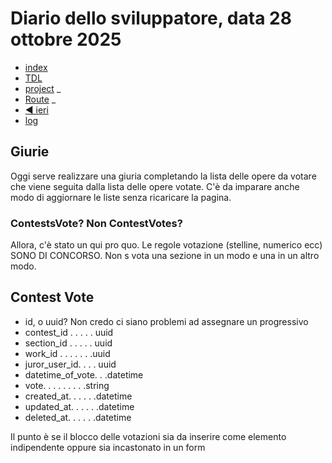 # Diario dello sviluppatore, data 28 ottobre 2025

* [index](../index.md)
* [TDL](../TDL.md)
* [project](https://github.com/users/mrai64/projects/1)
_
* [Route](/routes/web.php)
_
* [◀️ ieri](./2025-10-27_IT.md)
* [log](/storage/logs/laravel.log)

## Giurie

Oggi serve realizzare una giuria completando la lista delle opere da votare
che viene seguita dalla lista delle opere votate.
C'è da imparare anche modo di aggiornare le liste senza ricaricare
la pagina.

### ContestsVote? Non ContestVotes?

Allora, c'è stato un qui pro quo. Le regole votazione (stelline, numerico ecc)
SONO DI CONCORSO. Non s vota una sezione in un modo e una in un altro modo.

## Contest Vote

* id, o uuid? Non credo ci siano problemi ad assegnare un progressivo
* contest_id . . . . . uuid
* section_id . . . . . uuid
* work_id . . . . . . .uuid
* juror_user_id. . . . uuid
* datetime_of_vote. . .datetime
* vote. . . . . . . . .string
* created_at. . . . . .datetime
* updated_at. . . . . .datetime
* deleted_at. . . . . .datetime

Il punto è se il blocco delle votazioni sia
da inserire come elemento indipendente oppure
sia incastonato in un form
